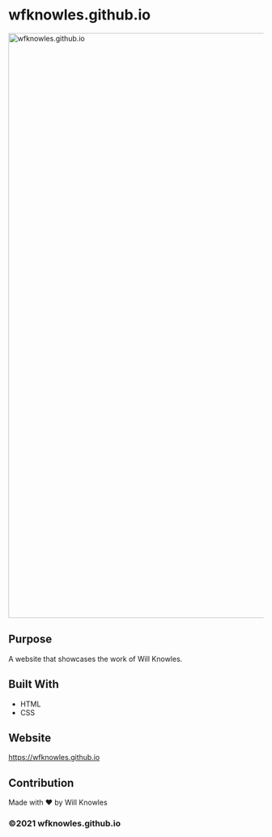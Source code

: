 # wfknowles.github.io

<img width="1154" alt="wfknowles.github.io" src="https://user-images.githubusercontent.com/23103606/124416487-b5920300-dd1c-11eb-8b9d-bfcc4a83e5ea.png">


## Purpose
A website that showcases the work of Will Knowles. 

## Built With
* HTML
* CSS

## Website
https://wfknowles.github.io

## Contribution
Made with ❤️ by Will Knowles

### ©️2021 wfknowles.github.io
